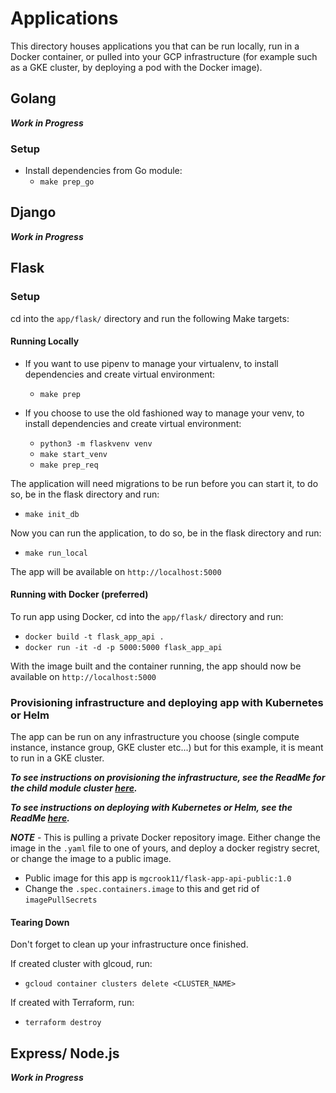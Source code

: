 # Applications

This directory houses applications you that can be run locally, run in a Docker container, or pulled into your GCP infrastructure (for example such as a GKE cluster, by deploying a pod with the Docker image).


## Golang

***Work in Progress***

### Setup

* Install dependencies from Go module:
  * `make prep_go`


## Django

***Work in Progress***

<!-- ### Setup

* `make prep_django` -->


## Flask

### Setup

cd into the `app/flask/` directory and run the following Make targets:

#### Running Locally

* If you want to use pipenv to manage your virtualenv, to install dependencies and create virtual environment:
  * `make prep`

* If you choose to use the old fashioned way to manage your venv, to install dependencies and create virtual environment:
  * `python3 -m flaskvenv venv`
  * `make start_venv`
  * `make prep_req`

The application will need migrations to be run before you can start it, to do so, be in the flask directory and run:
 * `make init_db`

Now you can run the application, to do so, be in the flask directory and run:
* `make run_local`

The app will be available on `http://localhost:5000`

#### Running with Docker (preferred)

To run app using Docker, cd into the `app/flask/` directory and run:

* `docker build -t flask_app_api .`
* `docker run -it -d -p 5000:5000 flask_app_api`

With the image built and the container running, the app should now be available on `http://localhost:5000`

### Provisioning infrastructure and deploying app with Kubernetes or Helm

The app can be run on any infrastructure you choose (single compute instance, instance group, GKE cluster etc...) but for this example, it is meant to run in a GKE cluster.

***To see instructions on provisioning the infrastructure, see the ReadMe for the child module cluster [here](/gke/live/dev/cluster/).***

***To see instructions on deploying with Kubernetes or Helm, see the ReadMe [here](/gke/live/dev/app/).***

***NOTE*** - This is pulling a private Docker repository image. Either change the image in the `.yaml` file to one of yours, and deploy a docker registry secret, or change the image to a public image.

* Public image for this app is `mgcrook11/flask-app-api-public:1.0`
* Change the `.spec.containers.image` to this and get rid of `imagePullSecrets`

#### Tearing Down

Don't forget to clean up your infrastructure once finished.

If created cluster with glcoud, run:
* `gcloud container clusters delete <CLUSTER_NAME>`

If created with Terraform, run:
* `terraform destroy`



## Express/ Node.js

***Work in Progress***

<!-- ### Setup

* `make prep_node` -->
